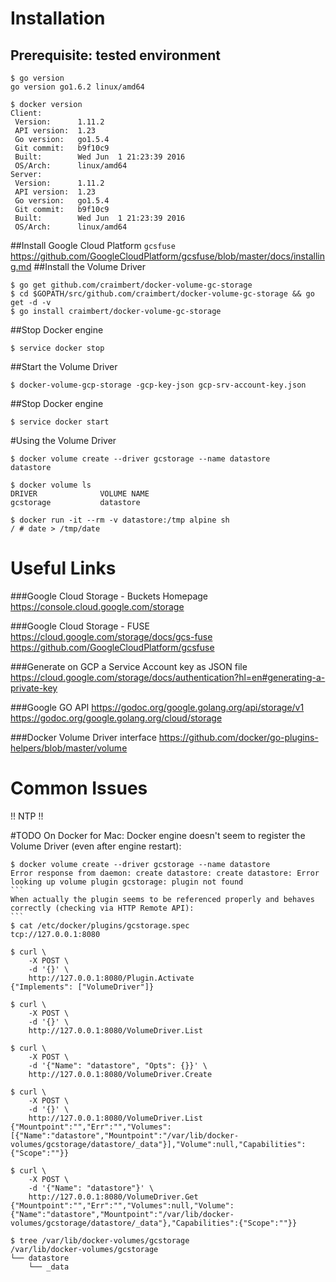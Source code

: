 # Installation
## Prerequisite: tested environment
```
$ go version
go version go1.6.2 linux/amd64

$ docker version
Client:
 Version:      1.11.2
 API version:  1.23
 Go version:   go1.5.4
 Git commit:   b9f10c9
 Built:        Wed Jun  1 21:23:39 2016
 OS/Arch:      linux/amd64
Server:
 Version:      1.11.2
 API version:  1.23
 Go version:   go1.5.4
 Git commit:   b9f10c9
 Built:        Wed Jun  1 21:23:39 2016
 OS/Arch:      linux/amd64
````
##Install Google Cloud Platform `gcsfuse`
https://github.com/GoogleCloudPlatform/gcsfuse/blob/master/docs/installing.md
##Install the Volume Driver
````
$ go get github.com/craimbert/docker-volume-gc-storage
$ cd $GOPATH/src/github.com/craimbert/docker-volume-gc-storage && go get -d -v
$ go install craimbert/docker-volume-gc-storage
````
##Stop Docker engine
````
$ service docker stop
````
##Start the Volume Driver
````
$ docker-volume-gcp-storage -gcp-key-json gcp-srv-account-key.json
````
##Stop Docker engine
````
$ service docker start
````
#Using the Volume Driver
````
$ docker volume create --driver gcstorage --name datastore
datastore

$ docker volume ls
DRIVER              VOLUME NAME
gcstorage           datastore

$ docker run -it --rm -v datastore:/tmp alpine sh
/ # date > /tmp/date
````
# Useful Links
###Google Cloud Storage - Buckets Homepage
https://console.cloud.google.com/storage

###Google Cloud Storage - FUSE
https://cloud.google.com/storage/docs/gcs-fuse
https://github.com/GoogleCloudPlatform/gcsfuse

###Generate on GCP a Service Account key as JSON file
https://cloud.google.com/storage/docs/authentication?hl=en#generating-a-private-key

###Google GO API
https://godoc.org/google.golang.org/api/storage/v1
https://godoc.org/google.golang.org/cloud/storage

###Docker Volume Driver interface
https://github.com/docker/go-plugins-helpers/blob/master/volume


# Common Issues
!! NTP !!

#TODO
On Docker for Mac: Docker engine doesn't seem to register the Volume Driver (even after engine restart):
````
$ docker volume create --driver gcstorage --name datastore
Error response from daemon: create datastore: create datastore: Error looking up volume plugin gcstorage: plugin not found
```
When actually the plugin seems to be referenced properly and behaves correctly (checking via HTTP Remote API):
```
$ cat /etc/docker/plugins/gcstorage.spec
tcp://127.0.0.1:8080

$ curl \
    -X POST \
    -d '{}' \
    http://127.0.0.1:8080/Plugin.Activate
{"Implements": ["VolumeDriver"]}

$ curl \
    -X POST \
    -d '{}' \
    http://127.0.0.1:8080/VolumeDriver.List

$ curl \
    -X POST \
    -d '{"Name": "datastore", "Opts": {}}' \
    http://127.0.0.1:8080/VolumeDriver.Create

$ curl \
    -X POST \
    -d '{}' \
    http://127.0.0.1:8080/VolumeDriver.List
{"Mountpoint":"","Err":"","Volumes":[{"Name":"datastore","Mountpoint":"/var/lib/docker-volumes/gcstorage/datastore/_data"}],"Volume":null,"Capabilities":{"Scope":""}}

$ curl \
    -X POST \
    -d '{"Name": "datastore"}' \
    http://127.0.0.1:8080/VolumeDriver.Get
{"Mountpoint":"","Err":"","Volumes":null,"Volume":{"Name":"datastore","Mountpoint":"/var/lib/docker-volumes/gcstorage/datastore/_data"},"Capabilities":{"Scope":""}}

$ tree /var/lib/docker-volumes/gcstorage
/var/lib/docker-volumes/gcstorage
└── datastore
    └── _data
````
